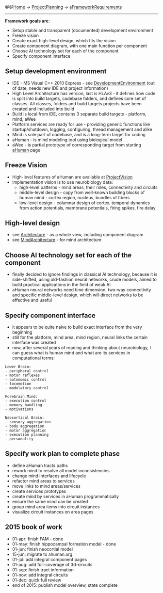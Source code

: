 @@[Home](Home.md) -> [ProjectPlanning](ProjectPlanning.md) -> [aFrameworkRequirements](aFrameworkRequirements.md)

---


**Framework goals are:**
  * Setup stable and transparent (documented) development environment
  * Freeze vision
  * Create exact high-level design, which fits the vision
  * Create component diagram, with one main function per component
  * Choose AI technology set for each of the component
  * Specify component interface

## Setup development environment ##

  * IDE - MS Visual C++ 2010 Express - see [DevelopmentEnvironment](DevelopmentEnvironment.md) (out of date, needs new IDE and project information)
  * High Level Architecture has version, last is HLAv3 - it defines how code is split into build targets, codebase folders, and defines core set of classes. All classes, folders and build targets projects have been created and included into build
  * Build is local from IDE, contains 3 separate build targets - platform, mind, aWee
  * Platform services are ready for use - providing generic functions like startup/shutdown, logging, configuring, thread management and alike
  * Mind is sole part of codebase, and is a long-term target for coding
  * aHuman - is mind modeling tool using biological model
  * aWee - is partial prototype of corresponding target from starting [aHuman](http://code.google.com/p/ahuman) page

## Freeze Vision ##

  * High-level features of aHuman are available at [ProjectVision](ProjectVision.md)
  * Implementation vision is to use neurobiology data:
    * high-level patterns - mind areas, their roles, connectivity and circuits
    * middle-level design - copy from well-known building blocks of human mind - cortex region, nucleus, bundles of fibers
    * low-level design - columnar design of cortex, temporal dynamics from action potentials, membrane potentials, firing spikes, fire delay

## High-level design ##

  * see [Architecture](Architecture.md) - as a whole view, including component diagram
  * see [MindArchitecture](MindArchitecture.md) - for mind architecture

## Choose AI technology set for each of the component ##

  * finally decided to ignore findings in classical AI technology, because it is side-shifted, using old-fashion neural networks, crude models, aimed to build practical applications in the field of weak AI
  * aHuman neural networks need time dimension, two-way connectivity and specific middle-level design, which will direct networks to be effective and useful

## Specify component interface ##

  * it appears to be quite naive to build exact interface from the very beginning
  * still for the platform, mind area, mind region, neural links the certain interface was created
  * now, after several years of reading and thinking about neurobiology, I can guess what is human mind and what are its services in computational terms:
```
Lower Brain: 
- peripheral control
- motor reflexes
- autonomic control
- locomotion
- modulatory control

Forebrain Mind: 
- execution control
- memory handling
- motivations

Neocortical Brain: 
- sensory aggregation
- body aggregation
- motor aggregation
- execution planning
- personality
```

## Specify work plan to complete phase ##

  * define aHuman tracts paths
  * rework mind to resolve all model inconsistencies
  * change mind interfaces and lifecycle
  * refactor mind areas to services
  * move links to mind areas/services
  * create services prototypes
  * create mind by services in aHuman programmatically
  * ensure the same mind can be created
  * group mind area items into circuit instances
  * visualize circuit instances on area pages

## 2015 book of work ##

  * 01-apr: finish FAM - done
  * 01-may: finish hippocampal formation model - done
  * 01-jun: finish neocortial model
  * 15-jun: migrate to ahuman.org
  * 01-jul: add integral component pages
  * 01-aug: add full-coverage of 3d-circuits
  * 01-sep: finish tract information
  * 01-nov: add integral circuits
  * 01-dec: quick full review
  * end of 2015: publish model overview, state complete